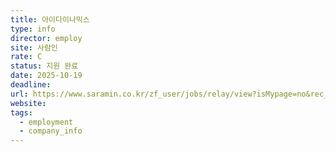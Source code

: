 ```yaml
---
title: 아이다이나믹스
type: info
director: employ
site: 사람인
rate: C
status: 지원 완료
date: 2025-10-19
deadline:
url: https://www.saramin.co.kr/zf_user/jobs/relay/view?isMypage=no&rec_idx=52016878&recommend_ids=eJxNj7sVw1AIQ6dJz08C6gyS%2FbcIdk54Li9IQkALSOlPqb%2FyDe2kaQzajTNWyUH9oZUDg3KhSbADK6aAR2ziPo4jBl3kj8pWpi82RdF7iEjyESXV3FYm1jQenJoZ621NBDc5YWl1ki0D9fB6i%2B0L463ws2XVLZYvJtE%2F6g%3D%3D&view_type=search&searchword=%EB%B0%B1%EC%97%94%EB%93%9C&searchType=search&gz=1&relayNonce=568923c13de6656669e2&paid_fl=n&search_uuid=c2a9e5db-69ff-460a-b142-ef95faca88e3&immediately_apply_layer_open=n#seq=0
website:
tags:
  - employment
  - company_info
---
```







